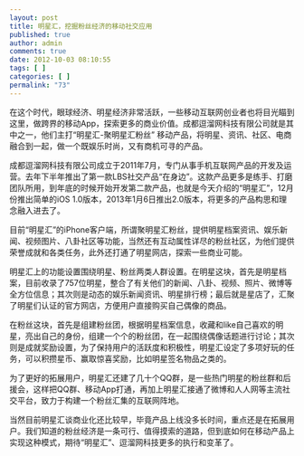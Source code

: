 ```yaml
---
layout: post
title: 明星汇，挖掘粉丝经济的移动社交应用
published: true
author: admin
comments: true
date: 2012-10-03 08:10:55
tags: [ ]
categories: [ ]
permalink: "73"
---
```

在这个时代，眼球经济、明星经济非常活跃，一些移动互联网创业者也将目光瞄到这里，做跨界的移动App，探索更多的商业价值。成都逗溜网科技有限公司就是其中之一，他们主打“明星汇-聚明星汇粉丝” 移动产品，将明星、资讯、社区、电商融合到一起，做一个既娱乐时尚，又有商机可寻的产品。

成都逗溜网科技有限公司成立于2011年7月，专门从事手机互联网产品的开发及运营。去年下半年推出了第一款LBS社交产品“在身边”。这款产品更多是练手、打磨团队所用，到年底的时候开始开发第二款产品，也就是今天介绍的“明星汇”，12月份推出简单的iOS 1.0版本，2013年1月6日推出2.0版本，将更多的产品构思和理念融入进去了。

目前“明星汇”的iPhone客户端，所谓聚明星汇粉丝，提供明星档案资讯、娱乐新闻、视频图片、八卦社区等功能，当然还有互动属性详尽的粉丝社区，为他们提供荣誉成就和各类任务，此外还打通了明星网店，探索一些商业可能。

明星汇上的功能设置围绕明星、粉丝两类人群设置。在明星这块，首先是明星档案，目前收录了757位明星，整合了有关他们的新闻、八卦、视频、照片、微博等全方位信息；其次则是动态的娱乐新闻资讯、明星排行榜；最后就是星店了，汇聚了明星们认证的官方网店，方便用户直接购买自己偶像的商品。

在粉丝这块，首先是组建粉丝团，根据明星档案信息，收藏和like自己喜欢的明星，亮出自己的身份，组建一个个的粉丝团，在一起围绕偶像话题进行讨论；其次则是成就奖励设置，为了保持用户的活跃度和积极性，明星汇设定了多项好玩的任务，可以积攒星币、赢取惊喜奖励，比如明星签名物品之类的。

为了更好的拓展用户，明星汇还建了几十个QQ群，是一些热门明星的粉丝群和后援会，这样把QQ群、移动App打通，再加上明星汇接通了微博和人人网等主流社交平台，致力于构建一个粉丝汇集的互联网阵地。

当然目前明星汇谈商业化还比较早，毕竟产品上线没多长时间，重点还是在拓展用户。我们知道的粉丝经济是一条可行、值得摸索的道路，但到底如何在移动产品上实现这种模式，期待“明星汇”、逗溜网科技更多的执行和变革了。

